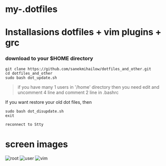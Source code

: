 # my-.dotfiles

# Installasions dotfiles + vim plugins + grc

### download to your $HOME directory
```nginx
git clone https://github.com/sanekmihailow/dotfiles_and_other.git
cd dotfiles_and_other
sudo bash dot_update.sh
```
> if you have many 1 users in '/home' directory then you need edit and uncomment 4 line and comment 2 line in .bashrc

If you want restore your old dot files, then
```nginx
sudo bash dot_disupdate.sh
exit
```
```
reconnect to Stty
```
# screen images

![root](https://github.com/sanekmihailow/my-.dotfiles/blob/master/screenshots/root%20PS1_.png)
![user](https://github.com/sanekmihailow/my-.dotfiles/blob/master/screenshots/user%20PS1_.png)
![vim](https://github.com/sanekmihailow/my-.dotfiles/blob/master/screenshots/vim.png)
